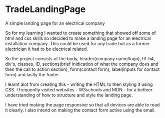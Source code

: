 # TradeLandingPage
A simple landing page for an electrical company

So for my learning I wanted to create something that showed off some of html and css skills so idecided to make a landing page for an electrical installation company. This could be used for any trade but as a former electrician it had to be electrical related.

So the project consists of the body, header(company name/logo), h1-h4, div's, classes, ID, sections(brief inidication of what the company does and then the call to action section), form(contact form), label(inputs for contact form) and lastly the footer.

I learnt alot from creating this - writing the HTML to then styling it using CSS. I frequently visited websites - W3schools and MDN - for a betteer understanding of how to structure and style the landing page. 

I have tried making the page responsive so that all devices are able to read it clearly.
I also intend on making the contact form active using the email. 
